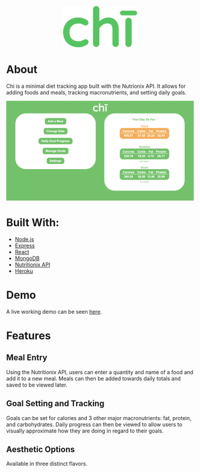 <p align="center">
  <img src="https://raw.githubusercontent.com/codytjue/chi-food-journal/2b1bf72b3bfc0891602c8b42aee096b3e7ef1868/chi%CC%84.svg" width="200px"/>
</p>


#  About

Chi is a minimal diet tracking app built with the Nutrionix API. It allows for adding foods and meals, tracking macronutrients, and setting daily goals.

<p align="center">
  <img src="https://github.com/codytjue/chi-food-journal/blob/master/screenshots/chi_screenshot1.png?raw=true" width="600px"/>
</p>


# Built With: 

   * [Node.js](https://nodejs.org/en/)
   * [Express](https://expressjs.com)
   * [React](https://reactjs.org/)
   * [MongoDB](https://www.mongodb.com/)
   * [Nutritionix API](https://www.nutritionix.com/business/api)
   * [Heroku](https://www.heroku.com/)


# Demo

A live working demo can be seen [here](https://chi-food-journal.herokuapp.com/).

# Features

## Meal Entry

Using the Nutritionix API, users can enter a quantity and name of a food and add it to a new meal. Meals can then be added towards daily totals and saved to be viewed later.

## Goal Setting and Tracking

Goals can be set for calories and 3 other major macronutrients: fat, protein, and carbohydrates. Daily progress can then be viewed to allow users to visually approximate how they are doing in regard to their goals.

## Aesthetic Options

Available in three distinct flavors. 




